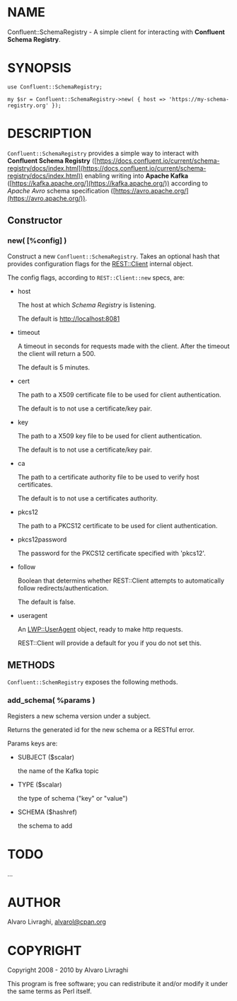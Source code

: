 # NAME

Confluent::SchemaRegistry - A simple client for interacting with **Confluent Schema Registry**.

# SYNOPSIS

    use Confluent::SchemaRegistry;

    my $sr = Confluent::SchemaRegistry->new( { host => 'https://my-schema-registry.org' });

# DESCRIPTION

`Confluent::SchemaRegistry` provides a simple way to interact with **Confluent Schema Registry**
([https://docs.confluent.io/current/schema-registry/docs/index.html](https://docs.confluent.io/current/schema-registry/docs/index.html)) enabling writing into
**Apache Kafka** ([https://kafka.apache.org/](https://kafka.apache.org/)) according to _Apache Avro_ schema specification
([https://avro.apache.org/](https://avro.apache.org/)).

## Constructor

### new( \[%config\] )

Construct a new `Confluent::SchemaRegistry`. Takes an optional hash that provides
configuration flags for the [REST::Client](https://metacpan.org/pod/REST::Client) internal object.

The config flags, according to `REST::Client::new` specs, are:

- host

    The host at which _Schema Registry_ is listening.

    The default is [http://localhost:8081](http://localhost:8081)

- timeout

    A timeout in seconds for requests made with the client.  After the timeout the
    client will return a 500.

    The default is 5 minutes.

- cert

    The path to a X509 certificate file to be used for client authentication.

    The default is to not use a certificate/key pair.

- key

    The path to a X509 key file to be used for client authentication.

    The default is to not use a certificate/key pair.

- ca

    The path to a certificate authority file to be used to verify host
    certificates.

    The default is to not use a certificates authority.

- pkcs12

    The path to a PKCS12 certificate to be used for client authentication.

- pkcs12password

    The password for the PKCS12 certificate specified with 'pkcs12'.

- follow

    Boolean that determins whether REST::Client attempts to automatically follow
    redirects/authentication.

    The default is false.

- useragent

    An [LWP::UserAgent](https://metacpan.org/pod/LWP::UserAgent) object, ready to make http requests.

    REST::Client will provide a default for you if you do not set this.

## METHODS

`Confluent::SchemRegistry` exposes the following methods.

### add\_schema( %params )

Registers a new schema version under a subject.

Returns the generated id for the new schema or a RESTful error.

Params keys are:

- SUBJECT ($scalar)

    the name of the Kafka topic

- TYPE ($scalar)

    the type of schema ("key" or "value")

- SCHEMA ($hashref)

    the schema to add

# TODO

...

# AUTHOR

Alvaro Livraghi, <alvarol@cpan.org>

# COPYRIGHT

Copyright 2008 - 2010 by Alvaro Livraghi

This program is free software; you can redistribute it and/or modify it under the same terms as Perl itself.
